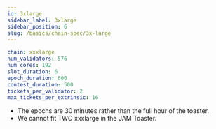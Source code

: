 ```yaml
---
id: 3xlarge
sidebar_label: 3xlarge
sidebar_position: 6
slug: /basics/chain-spec/3x-large
---
```


```yaml
chain: xxxlarge
num_validators: 576
num_cores: 192
slot_duration: 6
epoch_duration: 600
contest_duration: 500
tickets_per_validator: 2
max_tickets_per_extrinsic: 16
```

* The epochs are 30 minutes rather than the full hour of the toaster.  
* We cannot fit TWO xxxlarge in the JAM Toaster.
